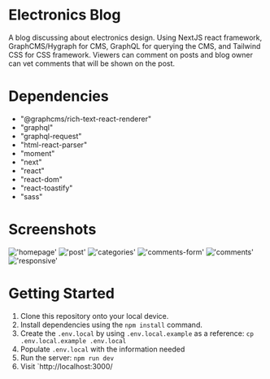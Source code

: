 # Electronics Blog

A blog discussing about electronics design. Using NextJS react framework, GraphCMS/Hygraph for CMS, GraphQL for querying the CMS, and Tailwind CSS for CSS framework. Viewers can comment on posts and blog owner can vet comments that will be shown on the post.

# Dependencies

- "@graphcms/rich-text-react-renderer"
- "graphql"
- "graphql-request"
- "html-react-parser"
- "moment"
- "next"
- "react"
- "react-dom"
- "react-toastify"
- "sass"

# Screenshots

!['homepage'](doc/1-homepage.PNG)
!['post'](doc/2-post.PNG)
!['categories'](doc/3-categories.PNG)
!['comments-form'](doc/4-commentsForm.PNG)
!['comments'](doc/5-comments.PNG)
!['responsive'](doc/6-responsiveDesign.PNG)

# Getting Started

1. Clone this repository onto your local device.
2. Install dependencies using the `npm install` command.
3. Create the `.env.local` by using `.env.local.example` as a reference: `cp .env.local.example .env.local`
4. Populate `.env.local` with the information needed
5. Run the server: `npm run dev`
6. Visit `http://localhost:3000/
